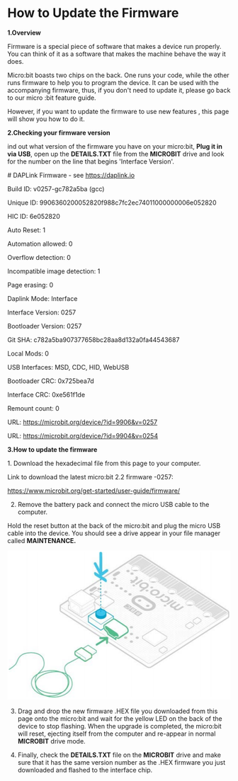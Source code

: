 # How to Update the Firmware

**<span class="mark">1.Overview</span>**

Firmware is a special piece of software that makes a device run
properly. You can think of it as a software that makes the machine
behave the way it does.

Micro:bit boasts two chips on the back. One runs your code, while the
other runs firmware to help you to program the device. It can be used
with the accompanying firmware, thus, if you don't need to update it,
please go back to our micro :bit feature guide.

However, if you want to update the firmware to use new features , this
page will show you how to do it.

**<span class="mark">2.Checking your firmware version</span>**

ind out what version of the firmware you have on your micro:bit, **Plug
it in via USB**, open up the **DETAILS.TXT** file from the **MICROBIT**
drive and look for the number on the line that begins 'Interface
Version'.

\# DAPLink Firmware - see https://daplink.io

Build ID: v0257-gc782a5ba (gcc)

Unique ID: 9906360200052820f988c7fc2ec74011000000006e052820

HIC ID: 6e052820

Auto Reset: 1

Automation allowed: 0

Overflow detection: 0

Incompatible image detection: 1

Page erasing: 0

Daplink Mode: Interface

Interface Version: 0257

Bootloader Version: 0257

Git SHA: c782a5ba907377658bc28aa8d132a0fa44543687

Local Mods: 0

USB Interfaces: MSD, CDC, HID, WebUSB

Bootloader CRC: 0x725bea7d

Interface CRC: 0xe561f1de

Remount count: 0

URL: https://microbit.org/device/?id=9906&v=0257

URL: https://microbit.org/device/?id=9904&v=0254

**<span class="mark">3.How to update the firmware</span>**

1\. Download the hexadecimal file from this page to your computer.

Link to download the latest micro:bit 2.2 firmware -0257:

<https://www.microbit.org/get-started/user-guide/firmware/>

2.  Remove the battery pack and connect the micro USB cable to the
    computer.

Hold the reset button at the back of the micro:bit and plug the micro
USB cable into the device. You should see a drive appear in your file
manager called **MAINTENANCE.**

<img src="media/cd3ae4d2482a4564c70cde6196db1f88.png" style="width:5.59375in;height:3.51042in" />

3.  Drag and drop the new firmware .HEX file you downloaded from this
    page onto the micro:bit and wait for the yellow LED on the back of
    the device to stop flashing. When the upgrade is completed, the
    micro:bit will reset, ejecting itself from the computer and
    re-appear in normal **MICROBIT** drive mode.

4.  Finally, check the **DETAILS.TXT** file on the **MICROBIT** drive
    and make sure that it has the same version number as the .HEX
    firmware you just downloaded and flashed to the interface chip.
